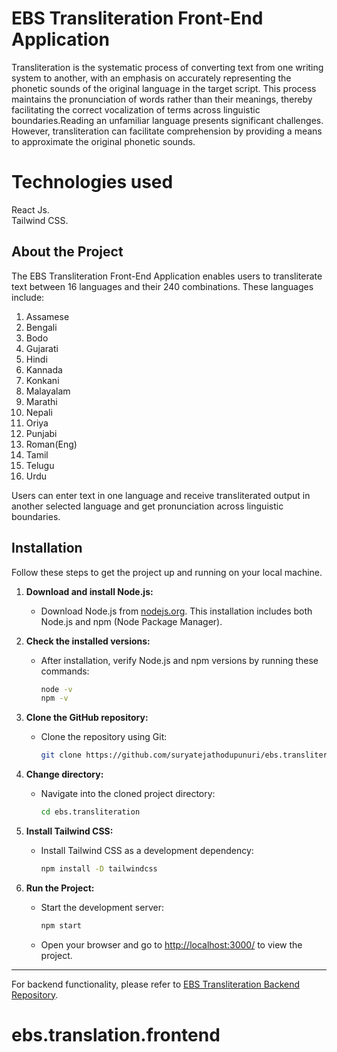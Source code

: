 # **EBS Transliteration Front-End Application**
Transliteration is the systematic process of converting text from one writing system to another, with an emphasis on accurately representing the phonetic sounds of the original language in the target script. This process maintains the pronunciation of words rather than their meanings, thereby facilitating the correct vocalization of terms across linguistic boundaries.Reading an unfamiliar language presents significant challenges. However, transliteration can facilitate comprehension by providing a means to approximate the original phonetic sounds.
# Technologies used
React Js.  
Tailwind CSS.  

## About the Project
The EBS Transliteration Front-End Application enables users to transliterate text between 16 languages and their 240 combinations. These languages include:
1. Assamese
2. Bengali
3. Bodo
4. Gujarati
5. Hindi
6. Kannada
7. Konkani
8. Malayalam
9. Marathi
10. Nepali
11. Oriya
12. Punjabi
13. Roman(Eng)  
14. Tamil
15. Telugu
16. Urdu

Users can enter text in one language and receive transliterated output in another selected language and get pronunciation across linguistic boundaries.

## Installation
Follow these steps to get the project up and running on your local machine.

1. **Download and install Node.js:**
   - Download Node.js from [nodejs.org](https://nodejs.org/). This installation includes both Node.js and npm (Node Package Manager).

2. **Check the installed versions:**
   - After installation, verify Node.js and npm versions by running these commands:
     ```bash
     node -v
     npm -v
     ```

3. **Clone the GitHub repository:**
   - Clone the repository using Git:
     ```bash
     git clone https://github.com/suryatejathodupunuri/ebs.transliteration
     ```

4. **Change directory:**
   - Navigate into the cloned project directory:
     ```bash
     cd ebs.transliteration
     ```

5. **Install Tailwind CSS:**
   - Install Tailwind CSS as a development dependency:
     ```bash
     npm install -D tailwindcss
     ```

6. **Run the Project:**
   - Start the development server:
     ```bash
     npm start
     ```
   - Open your browser and go to [http://localhost:3000/](http://localhost:3000/) to view the project.
  
  ---

For backend functionality, please refer to [EBS Transliteration Backend Repository](https://github.com/suryatejathodupunuri/ebs_transliteration_backend).







# ebs.translation.frontend
